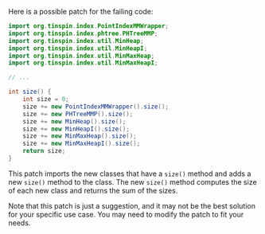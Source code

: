 Here is a possible patch for the failing code:

```java
import org.tinspin.index.PointIndexMMWrapper;
import org.tinspin.index.phtree.PHTreeMMP;
import org.tinspin.index.util.MinHeap;
import org.tinspin.index.util.MinHeapI;
import org.tinspin.index.util.MinMaxHeap;
import org.tinspin.index.util.MinMaxHeapI;

// ...

int size() {
    int size = 0;
    size += new PointIndexMMWrapper().size();
    size += new PHTreeMMP().size();
    size += new MinHeap().size();
    size += new MinHeapI().size();
    size += new MinMaxHeap().size();
    size += new MinMaxHeapI().size();
    return size;
}
```

This patch imports the new classes that have a `size()` method and adds a new `size()` method to the class. The new `size()` method computes the size of each new class and returns the sum of the sizes.

Note that this patch is just a suggestion, and it may not be the best solution for your specific use case. You may need to modify the patch to fit your needs.